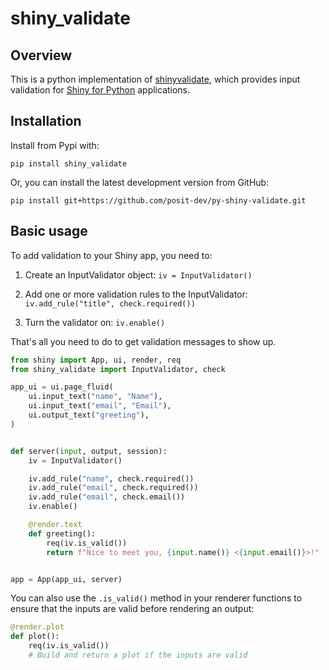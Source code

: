# shiny_validate

## Overview

This is a python implementation of [shinyvalidate](https://rstudio.github.io/shinyvalidate/), which provides input validation for [Shiny for Python](https://shiny.posit.co/py/) applications.

## Installation

Install from Pypi with:

```
pip install shiny_validate
```

Or, you can install the latest development version from GitHub:

```
pip install git+https://github.com/posit-dev/py-shiny-validate.git
```

## Basic usage

To add validation to your Shiny app, you need to:

1.  Create an InputValidator object: `iv = InputValidator()`

2.  Add one or more validation rules to the InputValidator: `iv.add_rule("title", check.required())`

3.  Turn the validator on: `iv.enable()`

That's all you need to do to get validation messages to show up.

```python
from shiny import App, ui, render, req
from shiny_validate import InputValidator, check

app_ui = ui.page_fluid(
    ui.input_text("name", "Name"),
    ui.input_text("email", "Email"),
    ui.output_text("greeting"),
)


def server(input, output, session):
    iv = InputValidator()

    iv.add_rule("name", check.required())
    iv.add_rule("email", check.required())
    iv.add_rule("email", check.email())
    iv.enable()

    @render.text
    def greeting():
        req(iv.is_valid())
        return f"Nice to meet you, {input.name()} <{input.email()}>!"


app = App(app_ui, server)
```

You can also use the `.is_valid()` method in your renderer functions to ensure that the inputs are valid before rendering an output:

```python
@render.plot
def plot():
    req(iv.is_valid())
    # Build and return a plot if the inputs are valid
```
